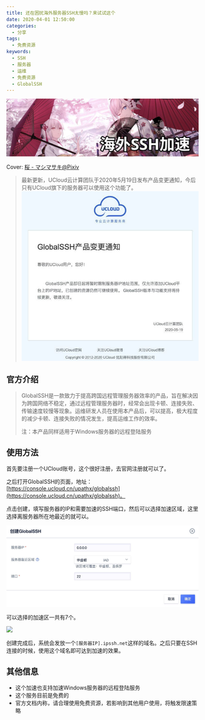 ```yaml
---
title: 还在困扰海外服务器SSH太慢吗？来试试这个
date: 2020-04-01 12:50:00
categories: 
  - 分享
tags:
  - 免费资源
keywords: 
  - SSH
  - 服务器
  - 运维
  - 免费资源
  - GlobalSSH
---
```


![](1.jpg)


Cover: [桜 - マシマサキ@Pixiv](https://www.pixiv.net/artworks/80518034)

>最新更新，UCloud云计算团队于2020年5月19日发布产品变更通知，今后只有UCloud旗下的服务器可以使用这个功能了。
>![](2.jpg)

## 官方介绍
>GlobalSSH是一款致力于提高跨国远程管理服务器效率的产品，旨在解决因为跨国网络不稳定，通过远程管理服务器时，经常会出现卡顿、连接失败、传输速度较慢等现象。运维研发人员在使用本产品后，可以提高，极大程度的减少卡顿、连接失败的情况发生，提高运维工作的效率。
>
>注：本产品同样适用于Windows服务器的远程登陆服务

## 使用方法

首先要注册一个UCloud账号，这个很好注册，去官网注册就可以了。

之后打开GlobalSSH的页面，地址：[https://console.ucloud.cn/upathx/globalssh](https://console.ucloud.cn/upathx/globalssh)。

点击创建，填写服务器的IP和需要加速的SSH端口，然后可以选择加速区域，这里选择离服务器所在地最近的就可以。

![](3.jpg)

可以选择的加速区一共有7个。

![](J4ykArd.jpg)

创建完成后，系统会发放一个`[服务器IP].ipssh.net`这样的域名。之后只要在SSH连接的时候，使用这个域名即可达到加速的效果。

## 其他信息

 - 这个加速也支持加速Windows服务器的远程登陆服务
 - 这个服务目前是免费的
 - 官方文档内称，请合理使用免费资源，若影响到其他用户使用，将触发限速策略
